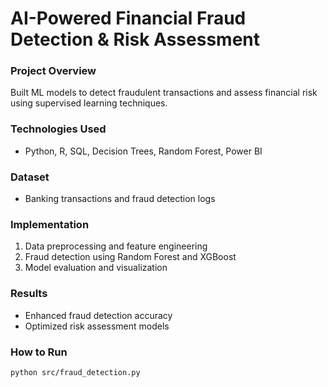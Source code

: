 # AI-Powered Financial Fraud Detection & Risk Assessment

### Project Overview
Built ML models to detect fraudulent transactions and assess financial risk using supervised learning techniques.

### Technologies Used
- Python, R, SQL, Decision Trees, Random Forest, Power BI

### Dataset
- Banking transactions and fraud detection logs

### Implementation
1. Data preprocessing and feature engineering
2. Fraud detection using Random Forest and XGBoost
3. Model evaluation and visualization

### Results
- Enhanced fraud detection accuracy
- Optimized risk assessment models

### How to Run
```
python src/fraud_detection.py
```
